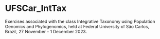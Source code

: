 # UFSCar_IntTax

Exercises associated with the class Integrative Taxonomy using Population Genomics and Phylogenomics, held at Federal University of São Carlos, Brazil, 27 November - 1 December 2023.

